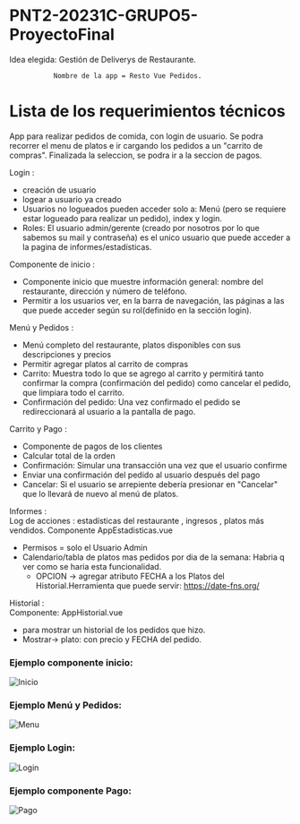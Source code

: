 # PNT2-20231C-GRUPO5-ProyectoFinal
Idea elegida: Gestión de Deliverys de Restaurante.

               Nombre de la app = Resto Vue Pedidos.
              
# Lista de los requerimientos técnicos
App para realizar pedidos de comida, con login de usuario. 
Se podra recorrer el menu de platos e ir cargando los pedidos a un "carrito de compras". Finalizada la seleccion, se podra ir a la seccion de pagos.

Login :
  - creación de usuario
  - logear a usuario ya creado
  - Usuarios no logueados pueden acceder solo a: Menú (pero se requiere estar logueado para realizar un pedido), index y login.
  - Roles: El usuario admin/gerente (creado por nosotros por lo que sabemos su mail y contraseña) es el unico usuario que puede acceder a la pagina de informes/estadísticas.

Componente de inicio : 
  - Componente inicio que muestre información general: nombre del restaurante, dirección y número de teléfono.
  - Permitir a los usuarios ver, en la barra de navegación, las páginas a las que puede acceder según su rol(definido en la sección login).

Menú y Pedidos : 
  - Menú completo del restaurante, platos disponibles con sus descripciones y precios
  - Permitir agregar platos al carrito de compras
  - Carrito: Muestra todo lo que se agrego al carrito y permitirá tanto confirmar la compra (confirmación del pedido) como cancelar el pedido, que limpiara todo el carrito.
  - Confirmación del pedido: Una vez confirmado el pedido se redireccionará al usuario a la pantalla de pago.

Carrito y Pago : 
  - Componente de pagos de los clientes 
  - Calcular total de la orden
  - Confirmación: Simular una transacción una vez que el usuario confirme
  - Enviar una confirmación del pedido al usuario después del pago
  - Cancelar: Si el usuario se arrepiente debería presionar en "Cancelar" que lo llevará de nuevo al menú de platos.

Informes :<br />
Log de acciones : estadísticas del restaurante , ingresos , platos más vendidos. Componente AppEstadisticas.vue
  - Permisos = solo el Usuario Admin
  - Calendario/tabla de platos mas pedidos por dia de la semana: Habria q ver como se haria esta funcionalidad.
      - OPCION -> agregar atributo FECHA a los Platos del Historial.Herramienta que puede servir: https://date-fns.org/

Historial :<br />
Componente: AppHistorial.vue
  - para mostrar un historial de los pedidos que hizo.
  - Mostrar-> plato: con precio y FECHA del pedido.


### Ejemplo componente inicio:
![Inicio](https://github.com/martinLisi82ORT/Proyecto_PagPedidosRestaurante/assets/111402719/382b884f-98d5-469f-84d6-8194c9b0730b)

### Ejemplo Menú y Pedidos:
![Menu](https://github.com/martinLisi82ORT/Proyecto_PagPedidosRestaurante/assets/111402719/ebc3bc81-9815-4e66-b383-2983509c0375)

### Ejemplo Login:
![Login](https://github.com/martinLisi82ORT/Proyecto_PagPedidosRestaurante/assets/111402719/4d7f57e3-adb2-4d89-a4f9-a6a26b550d59)

### Ejemplo componente Pago:
![Pago](https://github.com/martinLisi82ORT/Proyecto_PagPedidosRestaurante/assets/111402719/0e2030bc-c061-4a63-b081-cdc230c2c515)


